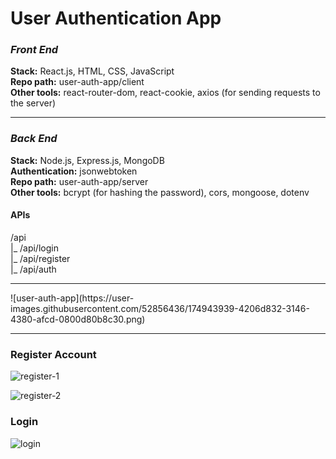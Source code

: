<h1>User Authentication App</h1>

<h3><em>Front End</em></h3>
<b>Stack:</b> React.js, HTML, CSS, JavaScript <br>
<b>Repo path:</b> user-auth-app/client <br>
<b>Other tools:</b> react-router-dom, react-cookie, axios (for sending requests to the server)  
<hr> 

<h3><em>Back End</em></h3>
<b>Stack:</b>  Node.js, Express.js, MongoDB<br>
<b>Authentication:</b> jsonwebtoken <br>
<b>Repo path:</b> user-auth-app/server <br>
<b>Other tools:</b>  bcrypt (for hashing the password), cors, mongoose, dotenv
<h4> APIs </h4>
/api <br>
 |_ /api/login <br>
 |_ /api/register <br>
 |_ /api/auth <br>
 
<hr> 
![user-auth-app](https://user-images.githubusercontent.com/52856436/174943939-4206d832-3146-4380-afcd-0800d80b8c30.png)
<hr> 
<h3> Register Account </h3>

![register-1](https://user-images.githubusercontent.com/52856436/174944778-e9f1ce1c-97f6-44de-a1bb-1ad165c37cd0.PNG)

![register-2](https://user-images.githubusercontent.com/52856436/174944947-c80b861e-883c-401f-b59c-b2d7dd1f04f9.PNG)



<h3> Login </h3>

![login](https://user-images.githubusercontent.com/52856436/174945039-3de17024-5eb9-415c-b401-dde07d7f2fbe.PNG)
